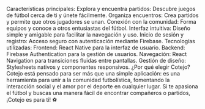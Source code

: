 Características principales:
Explora y encuentra partidos: Descubre juegos de fútbol cerca de ti y únete fácilmente.
Organiza encuentros: Crea partidos y permite que otros jugadores se unan.
Conexión con la comunidad: Forma equipos y conoce a otros entusiastas del fútbol.
Interfaz intuitiva: Diseño simple y amigable para facilitar la navegación y uso.
Inicio de sesión y registro: Acceso seguro con autenticación mediante Firebase.
Tecnologías utilizadas:
Frontend: React Native para la interfaz de usuario.
Backend: Firebase Authentication para la gestión de usuarios.
Navegación: React Navigation para transiciones fluidas entre pantallas.
Gestión de diseño: Stylesheets nativos y componentes responsivos.
¿Por qué elegir Cotejo?
Cotejo está pensado para ser más que una simple aplicación: es una herramienta para unir a la comunidad futbolística, fomentando la interacción social y el amor por el deporte en cualquier lugar. Si te apasiona el fútbol y buscas una manera fácil de encontrar compañeros o partidos, ¡Cotejo es para ti! ⚽
